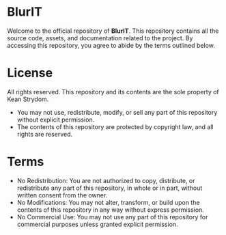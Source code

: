 # BlurIT
Welcome to the official repository of **BlurIT**. This repository contains all the source code, assets, and documentation related to the project. By accessing this repository, you agree to abide by the terms outlined below.

# License
All rights reserved. This repository and its contents are the sole property of Kean Strydom.
- You may not use, redistribute, modify, or sell any part of this repository without explicit permission.
- The contents of this repository are protected by copyright law, and all rights are reserved.

# Terms
- No Redistribution: You are not authorized to copy, distribute, or redistribute any part of this repository, in whole or in part, without written consent from the owner.
- No Modifications: You may not alter, transform, or build upon the contents of this repository in any way without express permission.
- No Commercial Use: You may not use any part of this repository for commercial purposes unless granted explicit permission.
